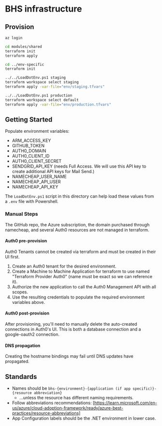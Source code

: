 # BHS infrastructure

## Provision

```sh
az login

cd modules/shared
terraform init
terraform apply

cd ../env-specific
terraform init

../../LoadDotEnv.ps1 staging
terraform workspace select staging
terraform apply -var-file="env/staging.tfvars"

../../LoadDotEnv.ps1 production
terraform workspace select default
terraform apply -var-file="env/production.tfvars"
```

## Getting Started

Populate environment variables:

* ARM_ACCESS_KEY
* GITHUB_TOKEN
* AUTH0_DOMAIN
* AUTH0_CLIENT_ID
* AUTH0_CLIENT_SECRET
* SENDGRID_API_KEY (needs Full Access. We will use this API key to create additional API keys for Mail Send.)
* NAMECHEAP_USER_NAME
* NAMECHEAP_API_USER
* NAMECHEAP_API_KEY

The `LoadDotEnv.ps1` script in this directory can help load these values from a `.env` file with Powershell.

### Manual Steps

The GitHub repo, the Azure subscription, the domain purchased through namecheap, and several Auth0 resources are not managed in terraform.

#### Auth0 pre-provision

Auth0 Tenants cannot be created via terraform and must be created in their UI first.

1. Create an Auth0 tenant for the desired environment.
2. Create a Machine to Machine Application for terraform to use named "Terraform Provider Auth0" (name must be exact so we can reference it).
3. Authorize the new application to call the Auth0 Management API with all scopes.
4. Use the resulting credentials to populate the required environment variables above.

#### Auth0 post-provision

After provisioning, you'll need to manually delete the auto-created connections in Auth0's UI.
This is both a database connection and a google-oauth2 connection.

#### DNS propagation

Creating the hostname bindings may fail until DNS updates have propagated.

## Standards

* Names should be `bhs-{environment}-{application (if app specific)}-{resource abbreviation}`
  * ...unless the resource has different naming requirements.
* Follow abbreviations recommendations: [https://learn.microsoft.com/en-us/azure/cloud-adoption-framework/ready/azure-best-practices/resource-abbreviations]
* App Configuration labels should be the .NET environment in lower case.
